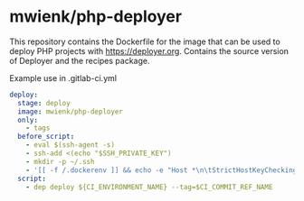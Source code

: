 # mwienk/php-deployer

This repository contains the Dockerfile for the image that can be used to deploy PHP projects with https://deployer.org.
Contains the source version of Deployer and the recipes package.

Example use in .gitlab-ci.yml
```yaml
deploy:
  stage: deploy
  image: mwienk/php-deployer
  only:
    - tags
  before_script:
    - eval $(ssh-agent -s)
    - ssh-add <(echo "$SSH_PRIVATE_KEY")
    - mkdir -p ~/.ssh
    - '[[ -f /.dockerenv ]] && echo -e "Host *\n\tStrictHostKeyChecking no\n\n" > ~/.ssh/config'
  script:
    - dep deploy ${CI_ENVIRONMENT_NAME} --tag=$CI_COMMIT_REF_NAME
```